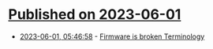 # [Published on 2023-06-01](index.md)

* [2023-06-01, 05:46:58](https://lobste.rs/s/p9t2mx/firmware_is_broken_terminology) - [Firmware is broken Terminology](https://hacktivis.me/articles/firmware-broken-terminology)
